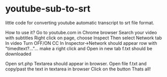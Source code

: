 # youtube-sub-to-srt
little code for converting youtube automatic transcript to srt file format.

How to use it?
Go to youtube.com in Chrome browser
Search your video with subtitles
Right click on page, choose Inspect
Then select Network tab
In video Turn OFF/ON CC
In Inspector→Network should appear row with "timedtext?..."... make a right click and Open in new tab
f.txt should be downloaded

Open srt.php
Textarea should appear in browser.
Open file f.txt and copy/past the text in textarea in browser
Click on the button
Thats all!
